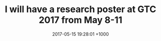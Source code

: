 ---
layout: post
title:  "I will have a research poster at GTC 2017 from May 8-11"
date:   2017-05-15 19:28:01 +1000
---
